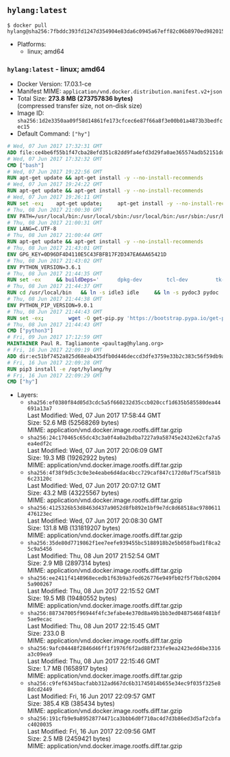 ## `hylang:latest`

```console
$ docker pull hylang@sha256:7fbddc393fd1247d354904e83da6c0945a67eff82c06b8970ed9820157c41b9c
```

-	Platforms:
	-	linux; amd64

### `hylang:latest` - linux; amd64

-	Docker Version: 17.03.1-ce
-	Manifest MIME: `application/vnd.docker.distribution.manifest.v2+json`
-	Total Size: **273.8 MB (273757836 bytes)**  
	(compressed transfer size, not on-disk size)
-	Image ID: `sha256:1d2e3350aa09f58d14861fe173cfcec6e87f66a8f3e00b01a4873b3bedfcec15`
-	Default Command: `["hy"]`

```dockerfile
# Wed, 07 Jun 2017 17:32:31 GMT
ADD file:ce4be6f55b1f47cba28efd351c82dd9fa4efd3d29fa0ae365574adb52151dda1 in / 
# Wed, 07 Jun 2017 17:32:32 GMT
CMD ["bash"]
# Wed, 07 Jun 2017 19:22:56 GMT
RUN apt-get update && apt-get install -y --no-install-recommends 		ca-certificates 		curl 		wget 	&& rm -rf /var/lib/apt/lists/*
# Wed, 07 Jun 2017 19:24:22 GMT
RUN apt-get update && apt-get install -y --no-install-recommends 		bzr 		git 		mercurial 		openssh-client 		subversion 				procps 	&& rm -rf /var/lib/apt/lists/*
# Wed, 07 Jun 2017 19:26:11 GMT
RUN set -ex; 	apt-get update; 	apt-get install -y --no-install-recommends 		autoconf 		automake 		bzip2 		file 		g++ 		gcc 		imagemagick 		libbz2-dev 		libc6-dev 		libcurl4-openssl-dev 		libdb-dev 		libevent-dev 		libffi-dev 		libgdbm-dev 		libgeoip-dev 		libglib2.0-dev 		libjpeg-dev 		libkrb5-dev 		liblzma-dev 		libmagickcore-dev 		libmagickwand-dev 		libncurses-dev 		libpng-dev 		libpq-dev 		libreadline-dev 		libsqlite3-dev 		libssl-dev 		libtool 		libwebp-dev 		libxml2-dev 		libxslt-dev 		libyaml-dev 		make 		patch 		xz-utils 		zlib1g-dev 				$( 			if apt-cache show 'default-libmysqlclient-dev' 2>/dev/null | grep -q '^Version:'; then 				echo 'default-libmysqlclient-dev'; 			else 				echo 'libmysqlclient-dev'; 			fi 		) 	; 	rm -rf /var/lib/apt/lists/*
# Thu, 08 Jun 2017 21:00:30 GMT
ENV PATH=/usr/local/bin:/usr/local/sbin:/usr/local/bin:/usr/sbin:/usr/bin:/sbin:/bin
# Thu, 08 Jun 2017 21:00:31 GMT
ENV LANG=C.UTF-8
# Thu, 08 Jun 2017 21:00:44 GMT
RUN apt-get update && apt-get install -y --no-install-recommends 		tcl 		tk 	&& rm -rf /var/lib/apt/lists/*
# Thu, 08 Jun 2017 21:43:01 GMT
ENV GPG_KEY=0D96DF4D4110E5C43FBFB17F2D347EA6AA65421D
# Thu, 08 Jun 2017 21:43:02 GMT
ENV PYTHON_VERSION=3.6.1
# Thu, 08 Jun 2017 21:44:35 GMT
RUN set -ex 	&& buildDeps=' 		dpkg-dev 		tcl-dev 		tk-dev 	' 	&& apt-get update && apt-get install -y $buildDeps --no-install-recommends && rm -rf /var/lib/apt/lists/* 		&& wget -O python.tar.xz "https://www.python.org/ftp/python/${PYTHON_VERSION%%[a-z]*}/Python-$PYTHON_VERSION.tar.xz" 	&& wget -O python.tar.xz.asc "https://www.python.org/ftp/python/${PYTHON_VERSION%%[a-z]*}/Python-$PYTHON_VERSION.tar.xz.asc" 	&& export GNUPGHOME="$(mktemp -d)" 	&& gpg --keyserver ha.pool.sks-keyservers.net --recv-keys "$GPG_KEY" 	&& gpg --batch --verify python.tar.xz.asc python.tar.xz 	&& rm -rf "$GNUPGHOME" python.tar.xz.asc 	&& mkdir -p /usr/src/python 	&& tar -xJC /usr/src/python --strip-components=1 -f python.tar.xz 	&& rm python.tar.xz 		&& cd /usr/src/python 	&& gnuArch="$(dpkg-architecture --query DEB_BUILD_GNU_TYPE)" 	&& ./configure 		--build="$gnuArch" 		--enable-loadable-sqlite-extensions 		--enable-shared 		--without-ensurepip 	&& make -j "$(nproc)" 	&& make install 	&& ldconfig 		&& apt-get purge -y --auto-remove $buildDeps 		&& find /usr/local -depth 		\( 			\( -type d -a -name test -o -name tests \) 			-o 			\( -type f -a -name '*.pyc' -o -name '*.pyo' \) 		\) -exec rm -rf '{}' + 	&& rm -rf /usr/src/python
# Thu, 08 Jun 2017 21:44:37 GMT
RUN cd /usr/local/bin 	&& ln -s idle3 idle 	&& ln -s pydoc3 pydoc 	&& ln -s python3 python 	&& ln -s python3-config python-config
# Thu, 08 Jun 2017 21:44:38 GMT
ENV PYTHON_PIP_VERSION=9.0.1
# Thu, 08 Jun 2017 21:44:43 GMT
RUN set -ex; 		wget -O get-pip.py 'https://bootstrap.pypa.io/get-pip.py'; 		python get-pip.py 		--disable-pip-version-check 		--no-cache-dir 		"pip==$PYTHON_PIP_VERSION" 	; 	pip --version; 		find /usr/local -depth 		\( 			\( -type d -a -name test -o -name tests \) 			-o 			\( -type f -a -name '*.pyc' -o -name '*.pyo' \) 		\) -exec rm -rf '{}' +; 	rm -f get-pip.py
# Thu, 08 Jun 2017 21:44:43 GMT
CMD ["python3"]
# Fri, 09 Jun 2017 17:12:59 GMT
MAINTAINER Paul R. Tagliamonte <paultag@hylang.org>
# Fri, 16 Jun 2017 22:09:19 GMT
ADD dir:ec51bf7452a825d68eab435dfb0d446deccd3dfe3759e33b2c383c56f59db9a7 in /opt/hylang/hy 
# Fri, 16 Jun 2017 22:09:28 GMT
RUN pip3 install -e /opt/hylang/hy
# Fri, 16 Jun 2017 22:09:29 GMT
CMD ["hy"]
```

-	Layers:
	-	`sha256:ef0380f84d05d3cdc5a5f660232d35ccb020ccf1d635b585580dea44691a13a7`  
		Last Modified: Wed, 07 Jun 2017 17:58:44 GMT  
		Size: 52.6 MB (52568269 bytes)  
		MIME: application/vnd.docker.image.rootfs.diff.tar.gzip
	-	`sha256:24c170465c65dc43c3a0f4a0a2bdba7227a9a58745e2432e62cfa7a5ea4edf2c`  
		Last Modified: Wed, 07 Jun 2017 20:06:09 GMT  
		Size: 19.3 MB (19262922 bytes)  
		MIME: application/vnd.docker.image.rootfs.diff.tar.gzip
	-	`sha256:4f38f9d5c3c0e3e4eabe6d4dac4bcc729caf847c172d0af75caf581b6c23120c`  
		Last Modified: Wed, 07 Jun 2017 20:07:12 GMT  
		Size: 43.2 MB (43225567 bytes)  
		MIME: application/vnd.docker.image.rootfs.diff.tar.gzip
	-	`sha256:4125326b53d8463d437a9052d8fb892e1bf9e7dc8d68518ac9780611476123ec`  
		Last Modified: Wed, 07 Jun 2017 20:08:30 GMT  
		Size: 131.8 MB (131819207 bytes)  
		MIME: application/vnd.docker.image.rootfs.diff.tar.gzip
	-	`sha256:35de80d7719862f1ee7eefe939455bc5188918b2e5b058fbad1f8ca25c9a5456`  
		Last Modified: Thu, 08 Jun 2017 21:52:54 GMT  
		Size: 2.9 MB (2897314 bytes)  
		MIME: application/vnd.docker.image.rootfs.diff.tar.gzip
	-	`sha256:ee2411f4148968ecedb1f63b9a3fed626776e949fb02f5f7b8c620045a900267`  
		Last Modified: Thu, 08 Jun 2017 22:15:52 GMT  
		Size: 19.5 MB (19480552 bytes)  
		MIME: application/vnd.docker.image.rootfs.diff.tar.gzip
	-	`sha256:887347005f96944f4fc3efabe4e370d8a49b1bb3ed04875468f481bf5ae9ecac`  
		Last Modified: Thu, 08 Jun 2017 22:15:45 GMT  
		Size: 233.0 B  
		MIME: application/vnd.docker.image.rootfs.diff.tar.gzip
	-	`sha256:9afc04448f2846d46ff1f1976f6f2ad88f233fe9ea2423edd4be3316a3c09ea9`  
		Last Modified: Thu, 08 Jun 2017 22:15:46 GMT  
		Size: 1.7 MB (1658917 bytes)  
		MIME: application/vnd.docker.image.rootfs.diff.tar.gzip
	-	`sha256:c9fef6345bacfabb312ad667dc6b31745014b655e34ec9f035f325e88dcd2449`  
		Last Modified: Fri, 16 Jun 2017 22:09:57 GMT  
		Size: 385.4 KB (385434 bytes)  
		MIME: application/vnd.docker.image.rootfs.diff.tar.gzip
	-	`sha256:191cfb9e9a89528774471ca3bbb6d0f710ac4d7d3b86ed3d5af2cbfac4020035`  
		Last Modified: Fri, 16 Jun 2017 22:09:56 GMT  
		Size: 2.5 MB (2459421 bytes)  
		MIME: application/vnd.docker.image.rootfs.diff.tar.gzip
